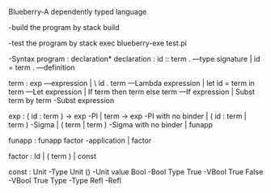 Blueberry-A dependently typed language

-build the program by
		stack build


-test the program by
		stack exec blueberry-exe test.pi


-Syntax
program : declaration*
declaration : 
	  id :: term .      —type signature
	 | id = term .     —definition

term : exp  —expression
       | \ id . term    —Lambda expression
       | let id = term in term  —Let expression
       | If term then term else term  —If expression
	   | Subst term by term    -Subst expression

exp : ( id : term ) -> exp    -PI
        | term -> exp            -PI with no binder
        | ( id : term | term )    -Sigma
        | ( term | term )         -Sigma with no binder
        | funapp

funapp : funapp factor       -application
            | factor

factor : Id | ( term ) | const


const : Unit  	    -Type Unit
        ()    		-Unit value
        Bool 	    -Bool Type
        True 	    -VBool True
        False 	    -VBool True
        Type 	    -Type
		Refl        -Refl